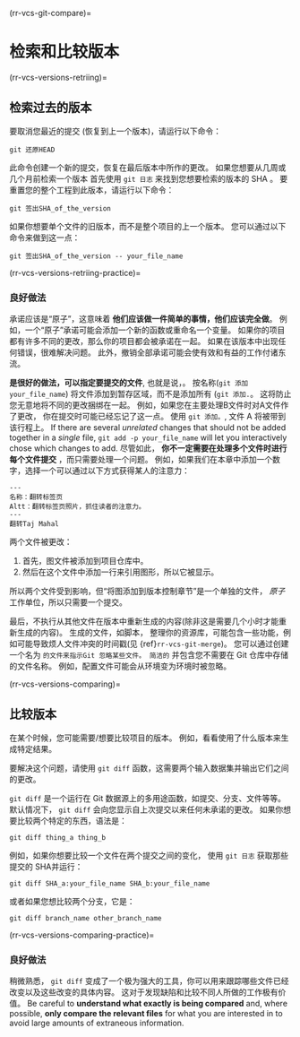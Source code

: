 (rr-vcs-git-compare)=
# 检索和比较版本

(rr-vcs-versions-retriing)=
## 检索过去的版本

要取消您最近的提交 (恢复到上一个版本)，请运行以下命令：
```
git 还原HEAD
```

此命令创建一个新的提交，恢复在最后版本中所作的更改。 如果您想要从几周或几个月前检索一个版本 首先使用 `git 日志` 来找到您想要检索的版本的 SHA 。 要重置您的整个工程到此版本，请运行以下命令：

```
git 签出SHA_of_the_version
```

如果你想要单个文件的旧版本，而不是整个项目的上一个版本。 您可以通过以下命令来做到这一点：

 ```
 git 签出SHA_of_the_version -- your_file_name
 ```

(rr-vcs-versions-retriing-practice)=
### 良好做法

承诺应该是“原子”，这意味着 **他们应该做一件简单的事情，他们应该完全做**。 例如，一个“原子”承诺可能会添加一个新的函数或重命名一个变量。 如果你的项目都有许多不同的更改，那么你的项目都会被承诺在一起。 如果在该版本中出现任何错误，很难解决问题。 此外，撤销全部承诺可能会使有效和有益的工作付诸东流。

**是很好的做法，可以指定要提交的文件**, 也就是说，。 按名称(`git 添加 your_file_name`) 将文件添加到暂存区域，而不是添加所有 (`git 添加.`。 这将防止您无意地将不同的更改捆绑在一起。 例如，如果您在主要处理B文件时对A文件作了更改， 你在提交时可能已经忘记了这一点。 使用 `git 添加。`, 文件 A 将被带到该行程上。 If there are several *unrelated* changes that should not be added together in a *single* file, `git add -p your_file_name` will let you interactively chose which changes to add. 尽管如此， **你不一定需要在处理多个文件时进行每个文件提交** ，而只需要处理一个问题。 例如，如果我们在本章中添加一个数字，选择一个可以通过以下方式获得某人的注意力：

```{figure} ../../figures/flipped-taj-mahal.png
---
名称：翻转标签页
Altt：翻转标签页照片，抓住读者的注意力。
---
翻转Taj Mahal
```

两个文件被更改：

1. 首先，图文件被添加到项目仓库中。
2. 然后在这个文件中添加一行来引用图形，所以它被显示。

所以两个文件受到影响，但“将图添加到版本控制章节”是一个单独的文件， *原子* 工作单位，所以只需要一个提交。

最后，不执行从其他文件在版本中重新生成的内容(除非这是需要几个小时才能重新生成的内容)。 生成的文件，如脚本， 整理你的资源库，可能包含一些功能，例如可能导致烦人文件冲突的时间戳(见 {ref}`rr-vcs-git-merge`)。 您可以通过创建一个名为 `的文件来指示Git 忽略某些文件。 简洁的` 并包含您不需要在 Git 仓库中存储的文件名称。 例如，配置文件可能会从环境变为环境时被忽略。

(rr-vcs-versions-comparing)=
## 比较版本

在某个时候，您可能需要/想要比较项目的版本。 例如，看看使用了什么版本来生成特定结果。

要解决这个问题，请使用 `git diff` 函数，这需要两个输入数据集并输出它们之间的更改。

`git diff` 是一个运行在 Git 数据源上的多用途函数，如提交、分支、文件等等。 默认情况下， `git diff` 会向您显示自上次提交以来任何未承诺的更改。 如果你想要比较两个特定的东西，语法是：

```
git diff thing_a thing_b
```

例如，如果你想要比较一个文件在两个提交之间的变化， 使用 `git 日志` 获取那些提交的 SHA并运行：

```
git diff SHA_a:your_file_name SHA_b:your_file_name
```

或者如果您想比较两个分支，它是：

```
git diff branch_name other_branch_name
```

(rr-vcs-versions-comparing-practice)=
### 良好做法

稍微熟悉， `git diff` 变成了一个极为强大的工具，你可以用来跟踪哪些文件已经改变以及这些改变的具体内容。 这对于发现缺陷和比较不同人所做的工作极有价值。 Be careful to **understand what exactly is being compared** and, where possible, **only compare the relevant files** for what you are interested in to avoid large amounts of extraneous information.
